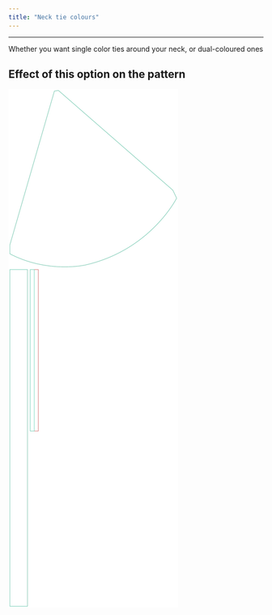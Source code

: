 ```yaml
---
title: "Neck tie colours"
---
```


***

Whether you want single color ties around your neck, or dual-coloured ones

## Effect of this option on the pattern

![This image shows the effect of this option by superimposing several variants that have a different value for this option](bee_necktiecolours_sample.svg "Effect of this option on the pattern")
